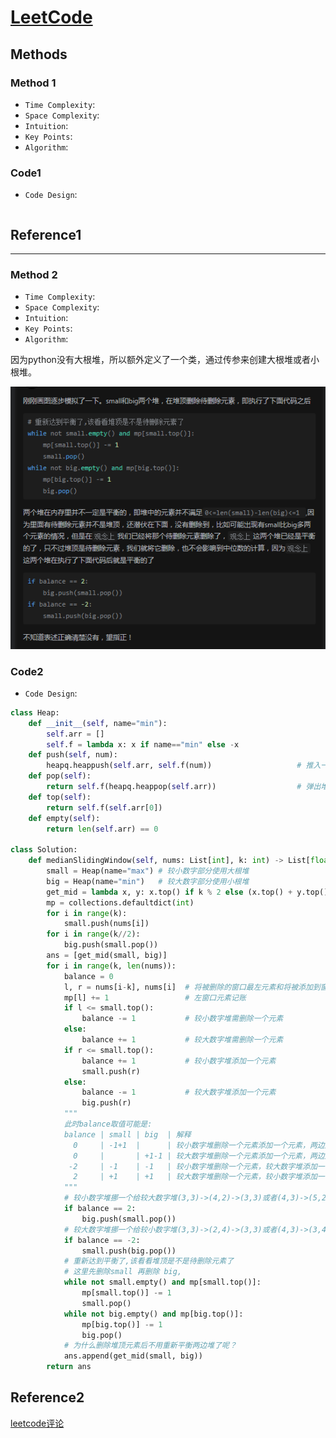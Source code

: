 # [LeetCode ]()

## Methods

### Method 1

* `Time Complexity`:
* `Space Complexity`:
* `Intuition`:
* `Key Points`:
* `Algorithm`:

### Code1

* `Code Design`:

```java


```

## Reference1

----------------------

### Method 2

* `Time Complexity`:
* `Space Complexity`:
* `Intuition`:
* `Key Points`:
* `Algorithm`:

因为python没有大根堆，所以额外定义了一个类，通过传参来创建大根堆或者小根堆。

![65](../../Image/65.png)

### Code2

* `Code Design`:

```python
class Heap:
    def __init__(self, name="min"):
        self.arr = []
        self.f = lambda x: x if name=="min" else -x
    def push(self, num):
        heapq.heappush(self.arr, self.f(num))                   # 推入一个
    def pop(self):
        return self.f(heapq.heappop(self.arr))                  # 弹出堆顶
    def top(self):
        return self.f(self.arr[0])
    def empty(self):
        return len(self.arr) == 0

class Solution:
    def medianSlidingWindow(self, nums: List[int], k: int) -> List[float]:
        small = Heap(name="max") # 较小数字部分使用大根堆
        big = Heap(name="min")   # 较大数字部分使用小根堆
        get_mid = lambda x, y: x.top() if k % 2 else (x.top() + y.top()) / 2
        mp = collections.defaultdict(int)
        for i in range(k):
            small.push(nums[i])
        for i in range(k//2):
            big.push(small.pop())
        ans = [get_mid(small, big)]
        for i in range(k, len(nums)):
            balance = 0
            l, r = nums[i-k], nums[i]  # 将被删除的窗口最左元素和将被添加到窗口最右的元素
            mp[l] += 1                 # 左窗口元素记账
            if l <= small.top():
                balance -= 1           # 较小数字堆需删除一个元素
            else:
                balance += 1           # 较大数字堆需删除一个元素
            if r <= small.top():
                balance += 1           # 较小数字堆添加一个元素
                small.push(r)
            else:
                balance -= 1           # 较大数字堆添加一个元素
                big.push(r)
            """
            此时balance取值可能是:
            balance | small | big  | 解释
              0     | -1+1  |      | 较小数字堆删除一个元素添加一个元素，两边还是平衡的
              0     |       | +1-1 | 较大数字堆删除一个元素添加一个元素，两边还是平衡的
             -2     | -1    | -1   | 较小数字堆删除一个元素，较大数字堆添加一个元素，失衡
              2     | +1    | +1   | 较大数字堆删除一个元素，较小数字堆添加一个元素，失衡
            """
            # 较小数字堆挪一个给较大数字堆(3,3)->(4,2)->(3,3)或者(4,3)->(5,2)->(4,3)
            if balance == 2:
                big.push(small.pop())
            # 较大数字堆挪一个给较小数字堆(3,3)->(2,4)->(3,3)或者(4,3)->(3,4)->(4,3)
            if balance == -2:
                small.push(big.pop())
            # 重新达到平衡了,该看看堆顶是不是待删除元素了
            # 这里先删除small 再删除 big, 
            while not small.empty() and mp[small.top()]:
                mp[small.top()] -= 1
                small.pop()
            while not big.empty() and mp[big.top()]:
                mp[big.top()] -= 1
                big.pop()
            # 为什么删除堆顶元素后不用重新平衡两边堆了呢？
            ans.append(get_mid(small, big))
        return ans
```

## Reference2

[leetcode评论](https://leetcode-cn.com/problems/sliding-window-median/solution/feng-xian-dui-chong-shuang-dui-dui-ding-hq1dt/)